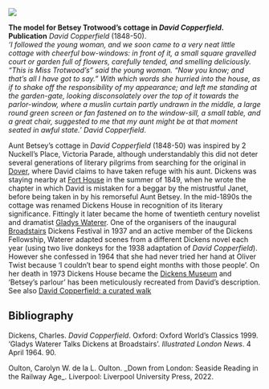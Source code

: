 <a href="https://www.kent-maps.online"><img src="https://kent-map.github.io/mdpress/juncture/ve-button.png"></a>
<param ve-config
       title="2 Nuckell’s Place, Victoria Parade, Broadstairs" 
       banner="https://raw.githubusercontent.com/kent-map/images/main/dickens/David_Copperfield_banner.jpg"
       author="Professor Carolyn W. de la L. Oulton"
       layout="vtl">

<param title="Bleak House" eid="Q4925737">
<param title="Broadstairs" eid="Q922739">
<param title="Canterbury" eid="Q29303">
<param title="Charles Dickens" eid="Q5686">
<param title="Chatham" eid="Q729006">
<param title="David Copperfield" eid="Q189811">

**The model for Betsey Trotwood’s cottage in _David Copperfield_.**   
**Publication** _David Copperfield_ (1848-50).   
_‘I followed the young woman, and we soon came to a very neat little cottage with cheerful bow-windows: in front of it, a small square gravelled court or garden full of flowers, carefully tended, and smelling deliciously.   
“This is Miss Trotwood’s” said the young woman. “Now you know; and that’s all I have got to say.” With which words she hurried into the house, as if to shake off the responsibility of my appearance; and left me standing at the garden-gate, looking disconsolately over the top of it towards the parlor-window, where a muslin curtain partly undrawn in the middle, a large round green screen or fan fastened on to the window-sill, a small table, and a great chair, suggested to me that my aunt might be at that moment seated in awful state.’_
_David Copperfield_.
<param ve-image url="https://upload.wikimedia.org/wikipedia/commons/d/d8/David_Copperfield_%281850%29_%2814593575778%29.jpg" label="David Copperfield, 1850" attribution="Internet Archive Book Images, No restrictions, via Wikimedia Commons">

Aunt Betsey’s cottage in _David Copperfield_ (1848-50) was inspired by 2 Nuckell’s Place, Victoria Parade, although understandably this did not deter several generations of literary pilgrims from searching for the original in [Dover](/dickens/dickens-dover), where David claims to have taken refuge with his aunt. Dickens was staying nearby at [Fort House](/dickens/dickens-fort-house) in the summer of 1849, when he wrote the chapter in which David is mistaken for a beggar by the mistrustful Janet, before being taken in by his remorseful Aunt Betsey. In the mid-1890s the cottage was renamed Dickens House in recognition of its literary significance. Fittingly it later became the home of twentieth century novelist and dramatist [Gladys Waterer](/20c/20c-waterer-biography). One of the organisers of the inaugural [Broadstairs](/dickens/dickens-broadstairs) Dickens Festival in 1937 and an active member of the Dickens Fellowship, Waterer adapted scenes from a different Dickens novel each year (using two live donkeys for the 1938 adaptation of _David Copperfield_). However she confessed in 1964 that she had never tried her hand at Oliver Twist because ‘I couldn’t bear to spend eight months with those people’. On her death in 1973 Dickens House became the [Dickens Museum](https://www.thanet.gov.uk/info-pages/dickens-house-museum/) and ‘Betsey’s parlour’ has been meticulously recreated from David’s description.    
See also [David Copperfield: a curated walk](/dickens/david-copperfield-curated-walk)
<param ve-image url="https://stor.artstor.org/stor/14998065-2aae-464e-9015-45036a05a19b" label="2 Nuckell's Place later became Dickens House. Or - to add to the confusion - Dickens' House">

## Bibliography
Dickens, Charles. _David Copperfield_. Oxford: Oxford World’s Classics 1999.  
‘Gladys Waterer Talks Dickens at Broadstairs’. _Illustrated London News_. 4 April 1964. 90.   
<param ve-image url="https://upload.wikimedia.org/wikipedia/commons/6/6c/David_Copperfield.jpg" label="David Copperfield" attribution="Wikimedia commons">
Oulton, Carolyn W. de la L. Oulton. _Down from London: Seaside Reading in the Railway Age_. Liverpool: Liverpool University Press, 2022.
